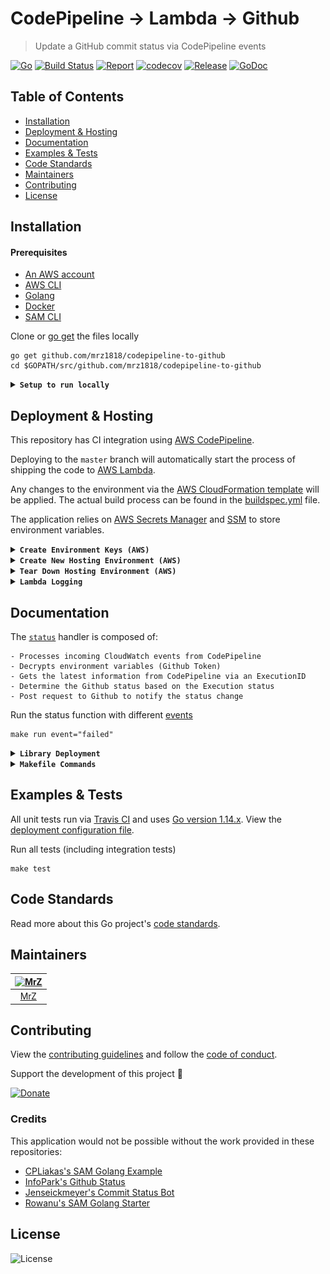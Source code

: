 # CodePipeline → Lambda → Github
> Update a GitHub commit status via CodePipeline events

[![Go](https://img.shields.io/github/go-mod/go-version/mrz1836/codepipeline-to-github)](https://golang.org/)
[![Build Status](https://travis-ci.com/mrz1836/codepipeline-to-github.svg?branch=master&v=3)](https://travis-ci.com/mrz1836/codepipeline-to-github)
[![Report](https://goreportcard.com/badge/github.com/mrz1836/codepipeline-to-github?style=flat&v=3)](https://goreportcard.com/report/github.com/mrz1836/codepipeline-to-github)
[![codecov](https://codecov.io/gh/mrz1836/codepipeline-to-github/branch/master/graph/badge.svg?v=3)](https://codecov.io/gh/mrz1836/codepipeline-to-github)
[![Release](https://img.shields.io/github/release-pre/mrz1836/codepipeline-to-github.svg?style=flat&v=3)](https://github.com/mrz1836/codepipeline-to-github/releases)
[![GoDoc](https://godoc.org/github.com/mrz1836/codepipeline-to-github?status.svg&style=flat)](https://pkg.go.dev/github.com/mrz1836/codepipeline-to-github)

## Table of Contents
- [Installation](#installation)
- [Deployment & Hosting](#deployment--hosting)
- [Documentation](#documentation)
- [Examples & Tests](#examples--tests)
- [Code Standards](#code-standards)
- [Maintainers](#maintainers)
- [Contributing](#contributing)
- [License](#license)

## Installation

#### Prerequisites
- [An AWS account](https://aws.amazon.com/)
- [AWS CLI](https://docs.aws.amazon.com/cli/latest/userguide/installing.html)
- [Golang](https://golang.org/doc/install)
- [Docker](https://docs.docker.com/install)
- [SAM CLI](https://docs.aws.amazon.com/serverless-application-model/latest/developerguide/serverless-sam-cli-install-mac.html)


Clone or [go get](https://golang.org/doc/articles/go_command.html) the files locally
```shell script
go get github.com/mrz1818/codepipeline-to-github
cd $GOPATH/src/github.com/mrz1818/codepipeline-to-github
```

<details>
<summary><strong><code>Setup to run locally</code></strong></summary>

**1)** Update the [event json](events/started-event.json) to a recent pipeline execution and pipeline name
```json
"detail": {
  "pipeline": "your-pipeline-name",
  "execution-id": "some-execution-id"
}
```

**2)** Update the [local-env.json] file with your Github Personal Access Token
```json
"StatusFunction": {
  "GITHUB_ACCESS_TOKEN": "your-token-goes-here"
}
``` 

**3)** Finally, run the handler which should produce `null` as a success
```shell script
make run event="started"
``` 
</details>

## Deployment & Hosting
This repository has CI integration using [AWS CodePipeline](https://aws.amazon.com/codepipeline/).

Deploying to the `master` branch will automatically start the process of shipping the code to [AWS Lambda](https://aws.amazon.com/lambda/).

Any changes to the environment via the [AWS CloudFormation template](application.yaml) will be applied.
The actual build process can be found in the [buildspec.yml](buildspec.yml) file.

The application relies on [AWS Secrets Manager](https://aws.amazon.com/secrets-manager/) and [SSM](https://aws.amazon.com/systems-manager/features/) to store environment variables.

<details>
<summary><strong><code>Create Environment Keys (AWS)</code></strong></summary>

> If you already have KMS keys for encrypting environment variables, you can skip this step.

**1)** Create a [`KMS Key` in your console](https://console.aws.amazon.com/kms/home?region=us-east-1#/kms/keys) per `<stage>` for your application(s):
```text
Example:
name = "<stage>EnvironmentVars"
description = "Encryption key for <stage> environment variables"
```

**2)** Store the [`KMS Key ID`](https://console.aws.amazon.com/kms/home?region=us-east-1#/kms/keys) in [SSM](https://aws.amazon.com/systems-manager/features/) for global use
```shell script
make save-param param_name="/<stage>/global/kms_key_id" param_value="YOUR_KMS_KEY_ID"
```
</details>

<details>
<summary><strong><code>Create New Hosting Environment (AWS)</code></strong></summary>

<img src=".github/IMAGES/infrastructure-diagram.png" alt="infrastructure diagram" height="400" />

This will create a new [AWS CloudFormation](https://aws.amazon.com/cloudformation/) stack with:
- (1) [Lambda](https://aws.amazon.com/lambda/) Function(s)
- (1) [CloudWatch Event Rule](https://docs.aws.amazon.com/AmazonCloudWatch/latest/events/Create-CloudWatch-Events-Rule.html) to subscribe to Pipeline events
- (1) [CloudWatch LogGroups](https://aws.amazon.com/cloudwatch/) for Lambda Function(s)
- (1) [CodePipeline](https://aws.amazon.com/codepipeline/) with multiple stages to deploy the application from Github
- (1) [CodePipeline Webhook](https://aws.amazon.com/codepipeline/) to receive Github notifications from a specific `branch:name`
- (1) [CodeBuild Project(s)](https://docs.aws.amazon.com/codebuild/latest/userguide/create-project.html) to test, build and deploy the app
- (2) [Service Roles](https://docs.aws.amazon.com/IAM/latest/UserGuide/id_roles_create_for-service.html) for working with CodeBuild and CodePipeline

**NOTE:** Requires an existing S3 bucket for artifacts and sam-cli deployments (located in the [Makefile](Makefile))

The `Github token` is stored encrypted for use in Lambda (decrypted at runtime via [KMS](https://aws.amazon.com/kms/).
To be able to decrypt the `token` at runtime, the Lambda function will need permission to 
access the KMS Key with the KeyID specified in SSM: `/<stage>/global/kms_key_id`

**1)** Add your Github personal access token _(Only once per stage)_
```shell script
make save-token token="YOUR_GITHUB_TOKEN"  kms_key_id="YOUR_KMS_KEY_ID"  APPLICATION_STAGE_NAME="<stage>"
```

**2)** One command will build, test, package and deploy the application to AWS. 
After initial deployment, updating the function is as simple as committing to Github.
```shell script
make deploy
```

_(Example)_ Customized deployment for another stage/branch
```shell script
make deploy APPLICATION_STAGE_NAME="development" REPO_BRANCH="development"
``` 

If you make any adjustments to the command above, update the [buildspec](buildspec.yml) file accordingly.  
</details>

<details>
<summary><strong><code>Tear Down Hosting Environment (AWS)</code></strong></summary>

Remove the Stack(s)
```shell script
make teardown
```   
</details>

<details>
<summary><strong><code>Lambda Logging</code></strong></summary>

View all the logs in [AWS CloudWatch](https://console.aws.amazon.com/cloudwatch/home?region=us-east-1#logsV2:log-groups) via log groups:
```text
/aws/lambda/<app_name>-<stage_name>-<function_name>
```
</details>

## Documentation
The [`status`](status.go) handler is composed of:
```text
- Processes incoming CloudWatch events from CodePipeline
- Decrypts environment variables (Github Token)
- Gets the latest information from CodePipeline via an ExecutionID
- Determine the Github status based on the Execution status
- Post request to Github to notify the status change
``` 

Run the status function with different [events](events)
```shell script
make run event="failed"
``` 

<details>
<summary><strong><code>Library Deployment</code></strong></summary>

[goreleaser](https://github.com/goreleaser/goreleaser) for easy binary or library deployment to Github and can be installed via: `brew install goreleaser`.

The [.goreleaser.yml](.goreleaser.yml) file is used to configure [goreleaser](https://github.com/goreleaser/goreleaser).

Use `make release-snap` to create a snapshot version of the release, and finally `make release` to ship to production.
</details>

<details>
<summary><strong><code>Makefile Commands</code></strong></summary>

View all `makefile` commands
```shell script
make help
```

List of all current commands:
```text
all                            Run lint, test and vet
bench                          Run all benchmarks in the Go application
build                          Build the lambda function as a compiled application
clean                          Remove previous builds, test cache, and packaged releases
clean-mods                     Remove all the Go mod cache
coverage                       Shows the test coverage
create-secret                  Creates an secret into AWS SecretsManager
decrypt                        Encrypts data using a KMY Key ID
deploy                         Build, prepare and deploy
encrypt                        Encrypts data using a KMY Key ID
godocs                         Sync the latest tag with GoDocs
help                           Show all commands available
lambda                         Build a compiled version to deploy to Lambda
lint                           Run the Go lint application
package                        Process the CF template and prepare for deployment
release                        Full production release (creates release in Github)
release-test                   Full production test release (everything except deploy)
release-snap                   Test the full release (build binaries)
run                            Fires the lambda function (IE: run event=started)
save-param                     Saves a plain-text string parameter in SSM
save-param-encrypted           Saves an encrypted string value as a parameter in SSM
save-token                     Helper for saving a new Github token to Secrets Manager
tag                            Generate a new tag and push (IE: tag version=0.0.0)
tag-remove                     Remove a tag if found (IE: tag-remove version=0.0.0)
tag-update                     Update an existing tag to current commit (IE: tag-update version=0.0.0)
teardown                       Deletes the entire stack
test                           Runs vet, lint and ALL tests
test-short                     Runs vet, lint and tests (excludes integration tests)
test-travis                    Runs tests via Travis (also exports coverage)
update                         Update all project dependencies
update-releaser                Update the goreleaser application
update-secret                  Updates an existing secret in AWS SecretsManager
vet                            Run the Go vet application
```
</details>

## Examples & Tests
All unit tests run via [Travis CI](https://travis-ci.org/mrz1836/codepipeline-to-github) and uses [Go version 1.14.x](https://golang.org/doc/go1.14). View the [deployment configuration file](.travis.yml).

Run all tests (including integration tests)
```shell script
make test
```

## Code Standards
Read more about this Go project's [code standards](CODE_STANDARDS.md).

## Maintainers

| [<img src="https://github.com/mrz1836.png" height="50" alt="MrZ" />](https://github.com/mrz1836) |
|:---:|
| [MrZ](https://github.com/mrz1836) |

## Contributing

View the [contributing guidelines](CONTRIBUTING.md) and follow the [code of conduct](CODE_OF_CONDUCT.md).

Support the development of this project 🙏

[![Donate](https://img.shields.io/badge/donate-bitcoin-brightgreen.svg)](https://mrz1818.com/?tab=tips&af=codepipeline-to-github)

### Credits
This application would not be possible without the work provided in these repositories: 
- [CPLiakas's SAM Golang Example](https://github.com/cpliakas/aws-sam-golang-example) 
- [InfoPark's Github Status](https://github.com/infopark/lambda-codepipeline-github-status)
- [Jenseickmeyer's Commit Status Bot](https://github.com/jenseickmeyer/github-commit-status-bot) 
- [Rowanu's SAM Golang Starter](https://github.com/rowanu/sam-golang-starter) 

## License

![License](https://img.shields.io/github/license/mrz1836/codepipeline-to-github.svg?style=flat&v=1)
